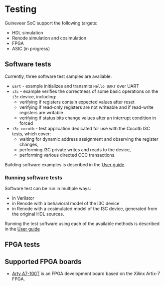 # Testing

Guineveer SoC support the following targets:

* HDL simulation
* Renode simulation and cosimulation
* FPGA
* ASIC (in progress)
## Software tests

Currently, three software test samples are available:
* `uart` - example initializes and transmits `Hello UART` over UART
* `i3c` - example verifies the correctness of some basic operations on the `i3c` device, including:
    * verifying if registers contain expected values after reset
    * verifying if read-only registers are not writeable and if read-write registers are writable
    * verifying if status bits change values after an interrupt condition in forced
* `i3c-cocotb` - test application dedicated for use with the Cocotb I3C tests, which cover:
    * waiting for dynamic address assignment and observing the register changes,
    * performing I3C private writes and reads to the device,
    * performing various directed CCC transactions.

Building software examples is described in the [User guide](user_guide.md#building-software-examples).

### Running software tests

Software test can be run in multiple ways:
* in Verilator
* in Renode with a behavioral model of the I3C device
* in Renode with a cosimulated model of the I3C device, generated from the original HDL sources.

Running the test software using each of the available methods is described in the [User guide](user_guide.md#running-example-sw-using-the-testbench)

## FPGA tests
## Supported FPGA boards
* [Arty A7-100T](https://store.digilentinc.com/arty-a7-artix-7-fpga-development-board/) is an FPGA development board based on the Xilinx Artix-7 FPGA.

